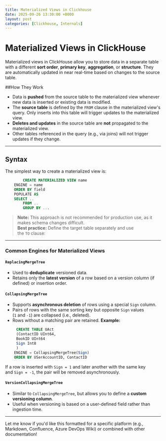 ```yaml
---
title: Materialized Views in Clickhouse
date: 2025-09-26 13:30:00 +0000
layout: post
categories: [Clickhouse, Internals]
---
```


# Materialized Views in ClickHouse

Materialized views in ClickHouse allow you to store data in a separate table with a different **sort order**, **primary key**, **aggregation**, or **structure**. They are automatically updated in near real-time based on changes to the source table.

##How They Work

*   Data is **pushed** from the source table to the materialized view whenever new data is inserted or existing data is modified.
*   The **source table** is defined by the `FROM` clause in the materialized view's query. Only inserts into this table will trigger updates to the materialized view.
*   **Deletes and updates** in the source table are **not** propagated to the materialized view.
*   Other tables referenced in the query (e.g., via joins) will not trigger updates if they change.

* * *

## Syntax

The simplest way to create a materialized view is:

```sql
        CREATE MATERIALIZED VIEW name
	ENGINE = name
	ORDER BY field
	POPULATE AS 
	SELECT .. 
        FROM .. 
        GROUP BY ...
```

> **Note:** This approach is not recommended for production use, as it makes schema changes difficult.  
> **Best practice:** Define the target table separately and use the `TO` clause:

* * *

### Common Engines for Materialized Views

#### `ReplacingMergeTree`

*   Used to **deduplicate** versioned data.
*   Retains only the **latest version** of a row based on a version column (if defined) or insertion order.

#### `CollapsingMergeTree`

*   Supports **asynchronous deletion** of rows using a special `Sign` column.
*   Pairs of rows with the same sorting key but opposite `Sign` values (`1` and `-1`) are collapsed (i.e., deleted).
*   Rows without a matching pair are retained.
**Example:**


``` sql
     CREATE TABLE UAct  
     (ContactID UInt64,  
     BookID UInt64
     Sign Int8  
     )  
    ENGINE = CollapsingMergeTree(Sign)  
    ORDER BY USerAccountID, ContactID
```

If a row is inserted with `Sign = 1` and later another with the same key and `Sign = -1`, the pair will be removed asynchronously.

#### `VersionCollapsingMergeTree`

*   Similar to `CollapsingMergeTree`, but allows you to define a **custom versioning column**.
*   Useful when versioning is based on a user-defined field rather than ingestion time.

* * *

Let me know if you'd like this formatted for a specific platform (e.g., Markdown, Confluence, Azure DevOps Wiki) or combined with other documentation!